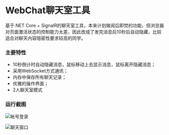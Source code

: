 
# WebChat聊天室工具

基于.NET Core + SignalR的聊天室工具，本来计划做阅后即焚的功能，但浏览器对页面激活状态的控制能力太差，因此改成了发完消息后10秒后自动隐藏，比较适合对聊天内容隐密性要求较高的同学。


### 主要特性

- 10秒倒计时自动隐藏消息，鼠标移动上去显示消息，鼠标离开隐藏消息；
- 采用WebSocket方式通讯；
- 内存中保存所有聊天记录；
- 优雅的操作界面；
- 2人聊天室模式

### 运行截图	

![帐号登录](https://github.com/coldicelion/Encryption-Web-Chat/blob/master/src/Wesley.Component.WebChat.Example/Resources/login.png?raw=true)

![聊天窗口](https://github.com/coldicelion/Encryption-Web-Chat/blob/master/src/Wesley.Component.WebChat.Example/Resources/chat.png?raw=true)
